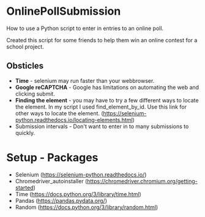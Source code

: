 # OnlinePollSubmission
How to use a Python script to enter in entries to an online poll.

Created this script for some friends to help them win an online contest for a school project. 

## Obsticles
  + **Time** - selenium may run faster than your webbrowser.
  + **Google reCAPTCHA** - Google has limitations on automating the web and clicking submit.
  + **Finding the element** - you may have to try a few different ways to locate the element. In my script I used find_element_by_id.
                          Use this link for other ways to locate the element. (https://selenium-python.readthedocs.io/locating-elements.html)
  + Submission intervals - Don't want to enter in to many submissions to quickly. 
  
# Setup - Packages
  - Selenium (https://selenium-python.readthedocs.io/)
  - Chromedriver_autoinstaller (https://chromedriver.chromium.org/getting-started)
  - Time (https://docs.python.org/3/library/time.html)
  - Pandas (https://pandas.pydata.org/)
  - Random (https://docs.python.org/3/library/random.html)
